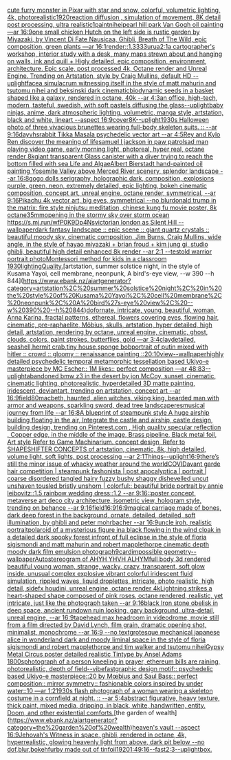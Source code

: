 [cute furry monster in Pixar with star and snow, colorful, volumetric lighting, 4k, photorealistic](https://www.ebank.nz/aiartgenerator?category=cute%20furry%20monster%20in%20Pixar%20with%20star%20and%20snow%2C%20colorful%2C%20volumetric%20lighting%2C%204k%2C%20photorealistic)[1920](https://www.ebank.nz/aiartgenerator?category=1920)[reaction diffusion , simulation of movement, 8K detail post processing, ultra realistic](https://www.ebank.nz/aiartgenerator?category=reaction%20diffusion%20%2C%20simulation%20of%20movement%2C%208K%20detail%20post%20processing%2C%20ultra%20realistic)[1](https://www.ebank.nz/aiartgenerator?category=1)[paint](https://www.ebank.nz/aiartgenerator?category=paint)[nihei](https://www.ebank.nz/aiartgenerator?category=nihei)[pearl hill park Van Gogh oil painting —ar 16:9](https://www.ebank.nz/aiartgenerator?category=pearl%20hill%20park%20Van%20Gogh%20oil%20painting%20%E2%80%94ar%2016%3A9)[one small chicken Hutch on the left side is rustic garden by Miyazaki, by Vincent Di Fate Nausicaa, Ghibli, Breath of The Wild, epic composition, green plants —ar 16:1](https://www.ebank.nz/aiartgenerator?category=one%20small%20chicken%20Hutch%20on%20the%20left%20side%20is%20rustic%20garden%20by%20Miyazaki%2C%20by%20Vincent%20Di%20Fate%20Nausicaa%2C%20Ghibli%2C%20Breath%20of%20The%20Wild%2C%20epic%20composition%2C%20green%20plants%20%E2%80%94ar%2016%3A1)[render::1.3333](https://www.ebank.nz/aiartgenerator?category=render%3A%3A1.3333)[urua](https://www.ebank.nz/aiartgenerator?category=urua)[2:1](https://www.ebank.nz/aiartgenerator?category=2%3A1)[a cartographer's workshop, interior study with a desk, many maps strewn about and hanging on walls, ink and quill + Higly detailed, epic composition, environment, architecture. Epic scale, post processed 4k, Octane render and Unreal Engine. Trending on Artstation, style by Craig Mullins, default HD --uplight](https://www.ebank.nz/aiartgenerator?category=a%20cartographer%27s%20workshop%2C%20interior%20study%20with%20a%20desk%2C%20many%20maps%20strewn%20about%20and%20hanging%20on%20walls%2C%20ink%20and%20quill%20%2B%20Higly%20detailed%2C%20epic%20composition%2C%20environment%2C%20architecture.%20Epic%20scale%2C%20post%20processed%204k%2C%20Octane%20render%20and%20Unreal%20Engine.%20Trending%20on%20Artstation%2C%20style%20by%20Craig%20Mullins%2C%20default%20HD%20--uplight)[face](https://www.ebank.nz/aiartgenerator?category=face)[a simulacrum witnessing itself in the style of matt mahurin and tsutomu nihei and beksinski dark cinematic](https://www.ebank.nz/aiartgenerator?category=a%20simulacrum%20witnessing%20itself%20in%20the%20style%20of%20matt%20mahurin%20and%20tsutomu%20nihei%20and%20beksinski%20dark%20cinematic)[biodynamic seeds in a basket shaped like a galaxy, rendered in octane, 40k --ar 4:3](https://www.ebank.nz/aiartgenerator?category=biodynamic%20seeds%20in%20a%20basket%20shaped%20like%20a%20galaxy%2C%20rendered%20in%20octane%2C%2040k%20--ar%204%3A3)[an office, high-tech, modern, tasteful, swedish, with soft pastels diffusing the glass](https://www.ebank.nz/aiartgenerator?category=an%20office%2C%20high-tech%2C%20modern%2C%20tasteful%2C%20swedish%2C%20with%20soft%20pastels%20diffusing%20the%20glass)[--uplight](https://www.ebank.nz/aiartgenerator?category=--uplight)[baby ninjas, anime, dark atmospheric lighting, volumetric, manga style, artstation, black and white, lineart --aspect 16:9](https://www.ebank.nz/aiartgenerator?category=baby%20ninjas%2C%20anime%2C%20dark%20atmospheric%20lighting%2C%20volumetric%2C%20manga%20style%2C%20artstation%2C%20black%20and%20white%2C%20lineart%20--aspect%2016%3A9)[cover](https://www.ebank.nz/aiartgenerator?category=cover)[8K](https://www.ebank.nz/aiartgenerator?category=8K)[--uplight](https://www.ebank.nz/aiartgenerator?category=--uplight)[1930s Halloween photo of three vivacious brunettes wearing full-body skeleton suits. :: --ar 9:16](https://www.ebank.nz/aiartgenerator?category=1930s%20Halloween%20photo%20of%20three%20vivacious%20brunettes%20wearing%20full-body%20skeleton%20suits.%20%3A%3A%20--ar%209%3A16)[day](https://www.ebank.nz/aiartgenerator?category=day)[vhs](https://www.ebank.nz/aiartgenerator?category=vhs)[rabbit Tikka Masala psychedelic vector art --ar 4:5](https://www.ebank.nz/aiartgenerator?category=rabbit%20Tikka%20Masala%20psychedelic%20vector%20art%20--ar%204%3A5)[Rey and Kylo Ren discover the meaning of life](https://www.ebank.nz/aiartgenerator?category=Rey%20and%20Kylo%20Ren%20discover%20the%20meaning%20of%20life)[samuel l jackson in paw patrol](https://www.ebank.nz/aiartgenerator?category=samuel%20l%20jackson%20in%20paw%20patrol)[sad man playing video game, early morning light, photoreal, hyper real, octane render 8k](https://www.ebank.nz/aiartgenerator?category=sad%20man%20playing%20video%20game%2C%20early%20morning%20light%2C%20photoreal%2C%20hyper%20real%2C%20octane%20render%208k)[giant transparent Glass canister with a diver trying to reach the bottom filled with sea Life and Algae](https://www.ebank.nz/aiartgenerator?category=giant%20transparent%20Glass%20canister%20with%20a%20diver%20trying%20to%20reach%20the%20bottom%20filled%20with%20sea%20Life%20and%20Algae)[Albert Bierstadt hand-painted oil painting Yosemite Valley above Merced River scenery, splendor landscape --ar 16:8](https://www.ebank.nz/aiartgenerator?category=Albert%20Bierstadt%20hand-painted%20oil%20painting%20Yosemite%20Valley%20above%20Merced%20River%20scenery%2C%20splendor%20landscape%20--ar%2016%3A8)[gogo dolls serigraphy, holographic dark, composition, explosions purple, green, neon, extremely detailed, epic lighting, bokeh cinematic composition, concept art, unreal engine, octane render, symmetrical, --ar 9:16](https://www.ebank.nz/aiartgenerator?category=gogo%20dolls%20serigraphy%2C%20holographic%20dark%2C%20composition%2C%20explosions%20purple%2C%20green%2C%20neon%2C%20extremely%20detailed%2C%20epic%20lighting%2C%20bokeh%20cinematic%20composition%2C%20concept%20art%2C%20unreal%20engine%2C%20octane%20render%2C%20symmetrical%2C%20--ar%209%3A16)[Pikachu 4k vector art, big eyes, symmetrical --no blur](https://www.ebank.nz/aiartgenerator?category=Pikachu%204k%20vector%20art%2C%20big%20eyes%2C%20symmetrical%20--no%20blur)[donald trump in the matrix: fire style ninjutsu meditation, chinese kung fu movie poster, 8k octane](https://www.ebank.nz/aiartgenerator?category=donald%20trump%20in%20the%20matrix%3A%20fire%20style%20ninjutsu%20meditation%2C%20chinese%20kung%20fu%20movie%20poster%2C%208k%20octane)[35mm](https://www.ebank.nz/aiartgenerator?category=35mm)[opening in the stormy sky over storm ocean <https://s.mj.run/wfP0K9Dp4Ns>](https://www.ebank.nz/aiartgenerator?category=opening%20in%20the%20stormy%20sky%20over%20storm%20ocean%20%3Chttps%3A//s.mj.run/wfP0K9Dp4Ns%3E)[victorian london as Silent Hill --wallpaper](https://www.ebank.nz/aiartgenerator?category=victorian%20london%20as%20Silent%20Hill%20--wallpaper)[dark fantasy landscape :: epic scene :: giant quartz crystals :: beautiful moody sky, cinematic composition, Jim Burns, Craig Mullins, wide angle, in the style of hayao miyazaki + brian froud + kim jung gi, studio ghibli, beautiful high detail enhanced 8k render --ar 2:1 --test](https://www.ebank.nz/aiartgenerator?category=dark%20fantasy%20landscape%20%3A%3A%20epic%20scene%20%3A%3A%20giant%20quartz%20crystals%20%3A%3A%20beautiful%20moody%20sky%2C%20cinematic%20composition%2C%20Jim%20Burns%2C%20Craig%20Mullins%2C%20wide%20angle%2C%20in%20the%20style%20of%20hayao%20miyazaki%20%2B%20brian%20froud%20%2B%20kim%20jung%20gi%2C%20studio%20ghibli%2C%20beautiful%20high%20detail%20enhanced%208k%20render%20--ar%202%3A1%20--test)[old warrior portrait photo](https://www.ebank.nz/aiartgenerator?category=old%20warrior%20portrait%20photo)[Montessori method for kids in a classroom 1930](https://www.ebank.nz/aiartgenerator?category=Montessori%20method%20for%20kids%20in%20a%20classroom%201930)[lighting](https://www.ebank.nz/aiartgenerator?category=lighting)[Quality.](https://www.ebank.nz/aiartgenerator?category=Quality.)[artstation, summer solstice night, in the style of Kusama Yayoi, cell membrane, neonpunk, A bird's-eye view, --w 390 --h 844](https://www.ebank.nz/aiartgenerator?category=artstation%2C%20summer%20solstice%20night%2C%20in%20the%20style%20of%20Kusama%20Yayoi%2C%20cell%20membrane%2C%20neonpunk%2C%20A%20bird%27s-eye%20view%2C%20--w%20390%20--h%20844)[dof](https://www.ebank.nz/aiartgenerator?category=dof)[ornate, intricate, young, beautiful, woman, Anna Karina, fractal patterns, ethereal, flowers covering eyes, flowing hair, cinematic, pre-raphaelite, Möbius, skulls, artstation, hyper detailed, high detail, artstation, rendering by octane, unreal engine, cinematic, ghost, clouds, colors, paint strokes, butterflies, gold —ar 3:4](https://www.ebank.nz/aiartgenerator?category=ornate%2C%20intricate%2C%20young%2C%20beautiful%2C%20woman%2C%20Anna%20Karina%2C%20fractal%20patterns%2C%20ethereal%2C%20flowers%20covering%20eyes%2C%20flowing%20hair%2C%20cinematic%2C%20pre-raphaelite%2C%20M%C3%B6bius%2C%20skulls%2C%20artstation%2C%20hyper%20detailed%2C%20high%20detail%2C%20artstation%2C%20rendering%20by%20octane%2C%20unreal%20engine%2C%20cinematic%2C%20ghost%2C%20clouds%2C%20colors%2C%20paint%20strokes%2C%20butterflies%2C%20gold%20%E2%80%94ar%203%3A4)[clay](https://www.ebank.nz/aiartgenerator?category=clay)[detailed, seashell,hermit crab,tiny house,sponge bob](https://www.ebank.nz/aiartgenerator?category=detailed%2C%20seashell%2Chermit%20crab%2Ctiny%20house%2Csponge%20bob)[portrait of putin mixed with hitler :: crowd :: gloomy :: renaissance painting ::](https://www.ebank.nz/aiartgenerator?category=portrait%20of%20putin%20mixed%20with%20hitler%20%3A%3A%20crowd%20%3A%3A%20gloomy%20%3A%3A%20renaissance%20painting%20%3A%3A)[20:10](https://www.ebank.nz/aiartgenerator?category=20%3A10)[view](https://www.ebank.nz/aiartgenerator?category=view)[--wallpaper](https://www.ebank.nz/aiartgenerator?category=--wallpaper)[highly detailed psychedelic temporal metamorphic tessellation based Ukiyo-e masterpiece by MC Escher:: 1M likes:: perfect composition —ar 48:83](https://www.ebank.nz/aiartgenerator?category=highly%20detailed%20psychedelic%20temporal%20metamorphic%20tessellation%20based%20Ukiyo-e%20masterpiece%20by%20MC%20Escher%3A%3A%201M%20likes%3A%3A%20perfect%20composition%20%E2%80%94ar%2048%3A83)[--uplight](https://www.ebank.nz/aiartgenerator?category=--uplight)[abandoned bmw z3 in the desert by jon McCoy, sunset, cinematic, cinematic lighting, photorealistic, hyperdetailed 3D matte painting, iridescent, deviantart, trending on artstation, concept art --ar 16:9](https://www.ebank.nz/aiartgenerator?category=abandoned%20bmw%20z3%20in%20the%20desert%20by%20jon%20McCoy%2C%20sunset%2C%20cinematic%2C%20cinematic%20lighting%2C%20photorealistic%2C%20hyperdetailed%203D%20matte%20painting%2C%20iridescent%2C%20deviantart%2C%20trending%20on%20artstation%2C%20concept%20art%20--ar%2016%3A9)[field](https://www.ebank.nz/aiartgenerator?category=field)[80](https://www.ebank.nz/aiartgenerator?category=80)[macbeth, haunted, alien witches, viking king, bearded man with armor and weapons, sparkling sword, dead tree landscape](https://www.ebank.nz/aiartgenerator?category=macbeth%2C%20haunted%2C%20alien%20witches%2C%20viking%20king%2C%20bearded%20man%20with%20armor%20and%20weapons%2C%20sparkling%20sword%2C%20dead%20tree%20landscape)[res](https://www.ebank.nz/aiartgenerator?category=res)[musical journey from life --ar 16:8](https://www.ebank.nz/aiartgenerator?category=musical%20journey%20from%20life%20--ar%2016%3A8)[A blueprint of steampunk style A huge airship building floating in the air, Integrate the castle and airship, castle design, building design,  trending on Pinterest.com , High quality specular reflection ,  Copper  edge, in the middle of the image, Brass pipeline,  Black metal foil,  Art style Refer to Game Machinarium.  concept design, Refer to SHAPESHIFTER CONCEPTS  of artstation, cinematic,  8k, high detailed,  volume light,  soft lights,  post processing    --ar 2:1](https://www.ebank.nz/aiartgenerator?category=A%20blueprint%20of%20steampunk%20style%20A%20huge%20airship%20building%20floating%20in%20the%20air%2C%20Integrate%20the%20castle%20and%20airship%2C%20castle%20design%2C%20building%20design%2C%20%20trending%20on%20Pinterest.com%20%2C%20High%20quality%20specular%20reflection%20%2C%20%20Copper%20%20edge%2C%20in%20the%20middle%20of%20the%20image%2C%20Brass%20pipeline%2C%20%20Black%20metal%20foil%2C%20%20Art%20style%20Refer%20to%20Game%20Machinarium.%20%20concept%20design%2C%20Refer%20to%20SHAPESHIFTER%20CONCEPTS%20%20of%20artstation%2C%20cinematic%2C%20%208k%2C%20high%20detailed%2C%20%20volume%20light%2C%20%20soft%20lights%2C%20%20post%20processing%20%20%20%20--ar%202%3A1)[Things](https://www.ebank.nz/aiartgenerator?category=Things)[--uplight](https://www.ebank.nz/aiartgenerator?category=--uplight)[16:9](https://www.ebank.nz/aiartgenerator?category=16%3A9)[there’s still the minor issue of whacky weather around the world](https://www.ebank.nz/aiartgenerator?category=there%E2%80%99s%20still%20the%20minor%20issue%20of%20whacky%20weather%20around%20the%20world)[COVID](https://www.ebank.nz/aiartgenerator?category=COVID)[avant garde hair competition | steampunk fashonista | post apocalyptica | portrait | coarse disordered tangled hairy fuzzy bushy shaggy dishevelled uncut unshaven tousled bristly unshorn | colorful:: beautiful bride portrait by annie leibovitz::1.5 rainbow wedding dress::1.2 --ar 9:16](https://www.ebank.nz/aiartgenerator?category=avant%20garde%20hair%20competition%20%7C%20steampunk%20fashonista%20%7C%20post%20apocalyptica%20%7C%20portrait%20%7C%20coarse%20disordered%20tangled%20hairy%20fuzzy%20bushy%20shaggy%20dishevelled%20uncut%20unshaven%20tousled%20bristly%20unshorn%20%7C%20colorful%3A%3A%20beautiful%20bride%20portrait%20by%20annie%20leibovitz%3A%3A1.5%20rainbow%20wedding%20dress%3A%3A1.2%20--ar%209%3A16)[::](https://www.ebank.nz/aiartgenerator?category=%3A%3A)[poster concept, metaverse art deco city architecture, isometric view, hologram style, trending on behance --ar 9:16](https://www.ebank.nz/aiartgenerator?category=poster%20concept%2C%20metaverse%20art%20deco%20city%20architecture%2C%20isometric%20view%2C%20hologram%20style%2C%20trending%20on%20behance%20--ar%209%3A16)[field](https://www.ebank.nz/aiartgenerator?category=field)[16:9](https://www.ebank.nz/aiartgenerator?category=16%3A9)[16:9](https://www.ebank.nz/aiartgenerator?category=16%3A9)[magical carriage made of bones, dark deep forest in the background, ornate, detailed, detailed, soft illumination, by ghibli and peter mohrbacher --ar 16:9](https://www.ebank.nz/aiartgenerator?category=magical%20carriage%20made%20of%20bones%2C%20dark%20deep%20forest%20in%20the%20background%2C%20ornate%2C%20detailed%2C%20detailed%2C%20soft%20illumination%2C%20by%20ghibli%20and%20peter%20mohrbacher%20--ar%2016%3A9)[uncle iroh, realistic portrait](https://www.ebank.nz/aiartgenerator?category=uncle%20iroh%2C%20realistic%20portrait)[polaroid of a mysterious figure ina black flowing in the wind cloak in a detailed dark spooky forest infront of full eclipse in the style of floria sigismondi and matt mahurin and robert mapplethorpe cinematic depth moody dark film emulsion photograph](https://www.ebank.nz/aiartgenerator?category=polaroid%20of%20a%20mysterious%20figure%20ina%20black%20flowing%20in%20the%20wind%20cloak%20in%20a%20detailed%20dark%20spooky%20forest%20infront%20of%20full%20eclipse%20in%20the%20style%20of%20floria%20sigismondi%20and%20matt%20mahurin%20and%20robert%20mapplethorpe%20cinematic%20depth%20moody%20dark%20film%20emulsion%20photograph)[9](https://www.ebank.nz/aiartgenerator?category=9)[card](https://www.ebank.nz/aiartgenerator?category=card)[impossible geometry](https://www.ebank.nz/aiartgenerator?category=impossible%20geometry)[--wallpaper](https://www.ebank.nz/aiartgenerator?category=--wallpaper)[Autostereogram of AHYH YHVH ALHYM](https://www.ebank.nz/aiartgenerator?category=Autostereogram%20of%20AHYH%20YHVH%20ALHYM)[full body 3d rendered beautiful young woman,  strange, wacky, crazy, transparent, soft glow inside, unusual complex explosive vibrant colorful iridescent  fluid simulation, rippled waves, liquid droplettes, intricate, photo realistic, high detail, sidefx houdini, unreal engine, octane render 4k](https://www.ebank.nz/aiartgenerator?category=full%20body%203d%20rendered%20beautiful%20young%20woman%2C%20%20strange%2C%20wacky%2C%20crazy%2C%20transparent%2C%20soft%20glow%20inside%2C%20unusual%20complex%20explosive%20vibrant%20colorful%20iridescent%20%20fluid%20simulation%2C%20rippled%20waves%2C%20liquid%20droplettes%2C%20intricate%2C%20photo%20realistic%2C%20high%20detail%2C%20sidefx%20houdini%2C%20unreal%20engine%2C%20octane%20render%204k)[Lightning strikes a heart-shaped shape composed of pink roses, octane rendered, realistic, yet intricate, just like the photograph taken --ar 9:16](https://www.ebank.nz/aiartgenerator?category=Lightning%20strikes%20a%20heart-shaped%20shape%20composed%20of%20pink%20roses%2C%20octane%20rendered%2C%20realistic%2C%20yet%20intricate%2C%20just%20like%20the%20photograph%20taken%20--ar%209%3A16)[black Iron stone obelisk in deep space, ancient rundown ruin looking, gary background, ultra-detail, unreal engine, --ar 16:9](https://www.ebank.nz/aiartgenerator?category=black%20Iron%20stone%20obelisk%20in%20deep%20space%2C%20ancient%20rundown%20ruin%20looking%2C%20gary%20background%2C%20ultra-detail%2C%20unreal%20engine%2C%20--ar%2016%3A9)[tapehead max headroom in videodrome, movie still from a film directed by David Lynch, film grain, dramatic opening shot, minimalist, monochrome --ar 16:9 --no text](https://www.ebank.nz/aiartgenerator?category=tapehead%20max%20headroom%20in%20videodrome%2C%20movie%20still%20from%20a%20film%20directed%20by%20David%20Lynch%2C%20film%20grain%2C%20dramatic%20opening%20shot%2C%20minimalist%2C%20monochrome%20--ar%2016%3A9%20--no%20text)[grotesque mechanical japanese alice in wonderland dark and moody liminal space in the style of floria sigismondi and robert mapplethorpe and tim walker and tsutomu nihei](https://www.ebank.nz/aiartgenerator?category=grotesque%20mechanical%20japanese%20alice%20in%20wonderland%20dark%20and%20moody%20liminal%20space%20in%20the%20style%20of%20floria%20sigismondi%20and%20robert%20mapplethorpe%20and%20tim%20walker%20and%20tsutomu%20nihei)[Gypsy Metal Circus poster detailed realistic Tintype by Ansel Adams 1800s](https://www.ebank.nz/aiartgenerator?category=Gypsy%20Metal%20Circus%20poster%20detailed%20realistic%20Tintype%20by%20Ansel%20Adams%201800s)[photograph of a person kneeling in prayer, ethereum bills are raining, photorealistic, depth of field](https://www.ebank.nz/aiartgenerator?category=photograph%20of%20a%20person%20kneeling%20in%20prayer%2C%20ethereum%20bills%20are%20raining%2C%20photorealistic%2C%20depth%20of%20field)[--vibefast](https://www.ebank.nz/aiartgenerator?category=--vibefast)[graphic design motif:: psychedelic based Ukiyo-e masterpiece::20 by Mœbius and Saul Bass:: perfect composition:: mirror symmetry:: fashionable colors inspired by under water::10 —ar 1:2](https://www.ebank.nz/aiartgenerator?category=graphic%20design%20motif%3A%3A%20psychedelic%20based%20Ukiyo-e%20masterpiece%3A%3A20%20by%20M%C5%93bius%20and%20Saul%20Bass%3A%3A%20perfect%20composition%3A%3A%20mirror%20symmetry%3A%3A%20fashionable%20colors%20inspired%20by%20under%20water%3A%3A10%20%E2%80%94ar%201%3A2)[1930s flash photograph of a woman wearing a skeleton costume in a cornfield at night. :: --ar 5:4](https://www.ebank.nz/aiartgenerator?category=1930s%20flash%20photograph%20of%20a%20woman%20wearing%20a%20skeleton%20costume%20in%20a%20cornfield%20at%20night.%20%3A%3A%20--ar%205%3A4)[abstract figurative, heavy texture, thick paint, mixed media, dripping, in black, white, handwritten, entity. Doom, and other existential comforts.](https://www.ebank.nz/aiartgenerator?category=abstract%20figurative%2C%20heavy%20texture%2C%20thick%20paint%2C%20mixed%20media%2C%20dripping%2C%20in%20black%2C%20white%2C%20handwritten%2C%20entity.%20Doom%2C%20and%20other%20existential%20comforts.)[the garden of wealth](https://www.ebank.nz/aiartgenerator?category=the%20garden%20of%20wealth)[heaven's vault --aspect 16:9](https://www.ebank.nz/aiartgenerator?category=heaven%27s%20vault%20--aspect%2016%3A9)[Jehovah's Witness in space, ghibli, rendered in octane, 4k, hyperrealistic, glowing heavenly light from above, dark pit below --no dof,blur,bokeh](https://www.ebank.nz/aiartgenerator?category=Jehovah%27s%20Witness%20in%20space%2C%20ghibli%2C%20rendered%20in%20octane%2C%204k%2C%20hyperrealistic%2C%20glowing%20heavenly%20light%20from%20above%2C%20dark%20pit%20below%20--no%20dof%2Cblur%2Cbokeh)[furby made out of tinfoil](https://www.ebank.nz/aiartgenerator?category=furby%20made%20out%20of%20tinfoil)[1920](https://www.ebank.nz/aiartgenerator?category=1920)[1:4](https://www.ebank.nz/aiartgenerator?category=1%3A4)[9:16](https://www.ebank.nz/aiartgenerator?category=9%3A16)[--fast](https://www.ebank.nz/aiartgenerator?category=--fast)[2:3](https://www.ebank.nz/aiartgenerator?category=2%3A3)[--uplight](https://www.ebank.nz/aiartgenerator?category=--uplight)[box.](https://www.ebank.nz/aiartgenerator?category=box.)
